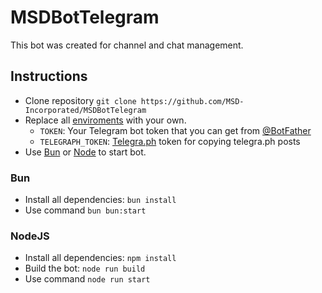 # MSDBotTelegram

This bot was created for channel and chat management.

## Instructions

-   Clone repository `git clone https://github.com/MSD-Incorporated/MSDBotTelegram`
-   Replace all [enviroments](./src/typings/env.d.ts) with your own.
    -   `TOKEN`: Your Telegram bot token that you can get from [@BotFather](https://t.me/BotFather)
    -   `TELEGRAPH_TOKEN`: [Telegra.ph](https://telegra.ph) token for copying telegra.ph posts
-   Use [Bun](#bun) or [Node](#nodejs) to start bot.

### Bun

-   Install all dependencies: `bun install`
-   Use command `bun bun:start`

### NodeJS

-   Install all dependencies: `npm install`
-   Build the bot: `node run build`
-   Use command `node run start`
